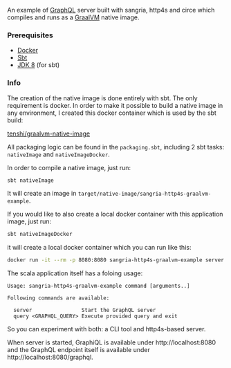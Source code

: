 An example of [GraphQL](http://graphql.org/) server built with sangria, http4s and circe which compiles and runs as a [GraalVM](https://www.graalvm.org/) native image. 

### Prerequisites

* [Docker](https://www.docker.com/community-edition)
* [Sbt](https://www.scala-sbt.org/download.html)
* [JDK 8](http://www.oracle.com/technetwork/java/javase/downloads/jdk8-downloads-2133151.html) (for sbt)

### Info

The creation of the native image is done entirely with sbt. The only requirement is docker. In order to make it possible to build a native
image in any environment, I created this docker container which is used by the sbt build:

[tenshi/graalvm-native-image](https://hub.docker.com/r/tenshi/graalvm-native-image/)   

All packaging logic can be found in the `packaging.sbt`, including 2 sbt tasks: `nativeImage` and `nativeImageDocker`.

In order to compile a native image, just run:

```bash 
sbt nativeImage 
```

It will create an image in `target/native-image/sangria-http4s-graalvm-example`.

If you would like to also create a local docker container with this application image, just run:

```bash
sbt nativeImageDocker
```  

it will create a local docker container which you can run like this:

```bash
docker run -it --rm -p 8080:8080 sangria-http4s-graalvm-example server
``` 

The scala application itself has a foloing usage:

```
Usage: sangria-http4s-graalvm-example command [arguments..]

Following commands are available:

  server                Start the GraphQL server
  query <GRAPHQL_QUERY> Execute provided query and exit
```

So you can experiment with both: a CLI tool and http4s-based server.

When server is started, GraphiQL is available under http://localhost:8080 and the GraphQL endpoint itself is 
available under http://localhost:8080/graphql.   